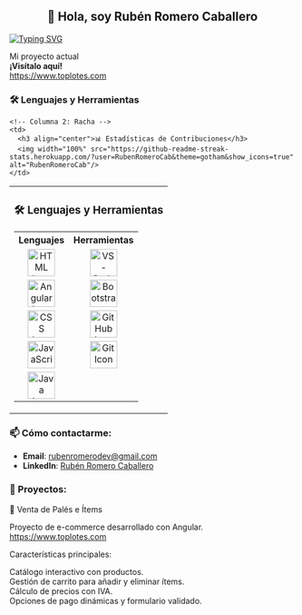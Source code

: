 ## <h2 align="center">👋 Hola, soy Rubén Romero Caballero</h2>

[![Typing SVG](https://readme-typing-svg.herokuapp.com?color=CCCCCC&size=35&center=true&vCenter=true&width=1000&lines=Hola+👋;¡Bienvenido+a+mi+perfil+de+GitHub!+🤗;Mi+nombre+es+Rubén+Romero+Caballero+👨;;Me+apasiona+la+programación+💻;Me+encanta+compartir+conocimientos+📚;Soy+un+entusiasta+de+resolver+problemas+🧩;Soy+aprendiz+de+por+vida+📖;Me+gustaría+ser+contribuyente+de+código+abierto+🌐;Programar+es+mi+pasión+❤️;Soy+un+entusiasta+de+la+tecnología+🚀;Disfruto+enseñar+a+otros+🎓;Siempre+soy+curioso+y+creativo+🧠)](https://git.io/typing-svg)

<!-- ILLUSTRATION'S IMAGE -->


Mi proyecto actual  
**¡Visítalo aquí!**  
https://www.toplotes.com

<!-- LANGUAGE & TOOLS -->
### 🛠️ Lenguajes y Herramientas

<table>
  <tr>
    <!-- Columna 1: Lenguajes y Herramientas -->
    <td>
      <h3 align="center">🛠️ Lenguajes y Herramientas</h3>
      <table>
        <tr>
          <th style="text-align:center;">Lenguajes</th>
          <th style="text-align:center;">Herramientas</th>
        </tr>
        <tr>
          <td align="center">
            <a href="https://developer.mozilla.org/en-US/docs/Web/HTML">
              <img height="48px" width="48px" alt="HTML Icon" src="https://skillicons.dev/icons?i=html"/>
            </a>
          </td>
          <td align="center">
            <a href="https://code.visualstudio.com/">
              <img height="48px" width="48px" alt="VS-Code Icon" src="https://skillicons.dev/icons?i=vscode"/>
            </a>
          </td>
        </tr>
        <tr>
          <td align="center">
            <a href="https://angular.io/">
              <img height="48px" width="48px" alt="Angular Icon" src="https://skillicons.dev/icons?i=angular"/>
            </a>
          </td>
          <td align="center">
            <a href="https://getbootstrap.com/">
              <img height="48px" width="48px" alt="Bootstrap Icon" src="https://skillicons.dev/icons?i=bootstrap"/>
            </a>
          </td>
        </tr>
        <tr>
          <td align="center">
            <a href="https://developer.mozilla.org/en-US/docs/Web/CSS">
              <img height="48px" width="48px" alt="CSS Icon" src="https://skillicons.dev/icons?i=css"/>
            </a>
          </td>
          <td align="center">
            <a href="https://github.com/">
              <img height="48px" width="48px" alt="GitHub Icon" src="https://skillicons.dev/icons?i=github"/>
            </a>
          </td>
        </tr>
        <tr>
          <td align="center">
            <a href="https://developer.mozilla.org/en-US/docs/Web/JavaScript">
              <img height="48px" width="48px" alt="JavaScript Icon" src="https://skillicons.dev/icons?i=javascript"/>
            </a>
          </td>
          <td align="center">
            <a href="https://git-scm.com/">
              <img height="48px" width="48px" alt="Git Icon" src="https://skillicons.dev/icons?i=git"/>
            </a>
          </td>
        </tr>
        <tr>
          <td align="center">
            <a href="https://www.java.com/">
              <img height="48px" width="48px" alt="Java Icon" src="https://skillicons.dev/icons?i=java"/>
            </a>
          </td>
          <td align="center"></td>
        </tr>
      </table>
    </td>
    
    <!-- Columna 2: Racha -->
    <td>
      <h3 align="center">📊 Estadísticas de Contribuciones</h3>
      <img width="100%" src="https://github-readme-streak-stats.herokuapp.com/?user=RubenRomeroCab&theme=gotham&show_icons=true" alt="RubenRomeroCab"/>
    </td>
  </tr>
</table>

### 📫 Cómo contactarme:

- **Email**: rubenromerodev@gmail.com  
- **LinkedIn**: [Rubén Romero Caballero](https://www.linkedin.com/in/rubén-romero-caballero)

### 🚀 Proyectos:

🛒 Venta de Palés e Ítems

Proyecto de e-commerce desarrollado con Angular.
https://www.toplotes.com

Características principales:

Catálogo interactivo con productos. <br>
Gestión de carrito para añadir y eliminar ítems.<br>
Cálculo de precios con IVA.<br>
Opciones de pago dinámicas y formulario validado.<br>





